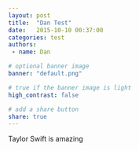 ```yaml
---
layout: post
title:  "Dan Test"
date:   2015-10-10 00:37:00
categories: test
authors:
 - name: Dan

# optional banner image
banner: "default.png"

# true if the banner image is light
high_contrast: false

# add a share button
share: true
---
```

Taylor Swift is amazing
